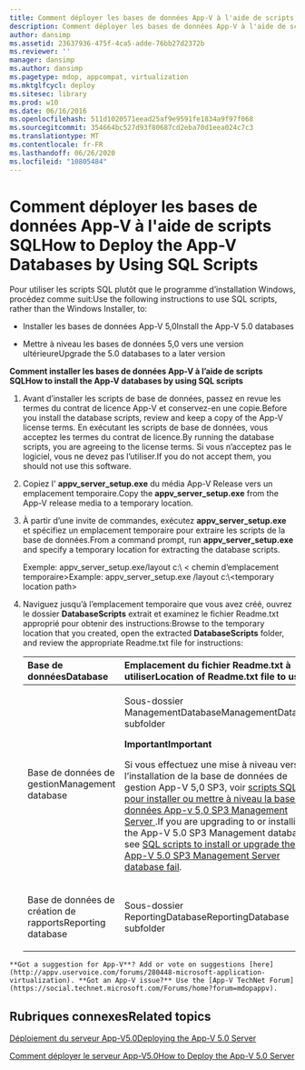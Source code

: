 ```yaml
---
title: Comment déployer les bases de données App-V à l'aide de scripts SQL
description: Comment déployer les bases de données App-V à l'aide de scripts SQL
author: dansimp
ms.assetid: 23637936-475f-4ca5-adde-76bb27d2372b
ms.reviewer: ''
manager: dansimp
ms.author: dansimp
ms.pagetype: mdop, appcompat, virtualization
ms.mktglfcycl: deploy
ms.sitesec: library
ms.prod: w10
ms.date: 06/16/2016
ms.openlocfilehash: 511d1020571eead25af9e9591fe1834a9f97f068
ms.sourcegitcommit: 354664bc527d93f80687cd2eba70d1eea024c7c3
ms.translationtype: MT
ms.contentlocale: fr-FR
ms.lasthandoff: 06/26/2020
ms.locfileid: "10805484"
---
```

# <span data-ttu-id="b28d5-103">Comment déployer les bases de données App-V à l'aide de scripts SQL</span><span class="sxs-lookup"><span data-stu-id="b28d5-103">How to Deploy the App-V Databases by Using SQL Scripts</span></span>


<span data-ttu-id="b28d5-104">Pour utiliser les scripts SQL plutôt que le programme d’installation Windows, procédez comme suit:</span><span class="sxs-lookup"><span data-stu-id="b28d5-104">Use the following instructions to use SQL scripts, rather than the Windows Installer, to:</span></span>

-   <span data-ttu-id="b28d5-105">Installer les bases de données App-V 5,0</span><span class="sxs-lookup"><span data-stu-id="b28d5-105">Install the App-V 5.0 databases</span></span>

-   <span data-ttu-id="b28d5-106">Mettre à niveau les bases de données 5,0 vers une version ultérieure</span><span class="sxs-lookup"><span data-stu-id="b28d5-106">Upgrade the 5.0 databases to a later version</span></span>

**<span data-ttu-id="b28d5-107">Comment installer les bases de données App-V à l’aide de scripts SQL</span><span class="sxs-lookup"><span data-stu-id="b28d5-107">How to install the App-V databases by using SQL scripts</span></span>**

1. <span data-ttu-id="b28d5-108">Avant d’installer les scripts de base de données, passez en revue les termes du contrat de licence App-V et conservez-en une copie.</span><span class="sxs-lookup"><span data-stu-id="b28d5-108">Before you install the database scripts, review and keep a copy of the App-V license terms.</span></span> <span data-ttu-id="b28d5-109">En exécutant les scripts de base de données, vous acceptez les termes du contrat de licence.</span><span class="sxs-lookup"><span data-stu-id="b28d5-109">By running the database scripts, you are agreeing to the license terms.</span></span> <span data-ttu-id="b28d5-110">Si vous n’acceptez pas le logiciel, vous ne devez pas l’utiliser.</span><span class="sxs-lookup"><span data-stu-id="b28d5-110">If you do not accept them, you should not use this software.</span></span>

2. <span data-ttu-id="b28d5-111">Copiez l' **appv\_server\_setup.exe** du média App-V Release vers un emplacement temporaire.</span><span class="sxs-lookup"><span data-stu-id="b28d5-111">Copy the **appv\_server\_setup.exe** from the App-V release media to a temporary location.</span></span>

3. <span data-ttu-id="b28d5-112">À partir d’une invite de commandes, exécutez **appv\_server\_setup.exe** et spécifiez un emplacement temporaire pour extraire les scripts de la base de données.</span><span class="sxs-lookup"><span data-stu-id="b28d5-112">From a command prompt, run **appv\_server\_setup.exe** and specify a temporary location for extracting the database scripts.</span></span>

   <span data-ttu-id="b28d5-113">Exemple: appv\_server\_setup.exe/layout c:\\ &lt; chemin d’emplacement temporaire&gt;</span><span class="sxs-lookup"><span data-stu-id="b28d5-113">Example: appv\_server\_setup.exe /layout c:\\&lt;temporary location path&gt;</span></span>

4. <span data-ttu-id="b28d5-114">Naviguez jusqu’à l’emplacement temporaire que vous avez créé, ouvrez le dossier **DatabaseScripts** extrait et examinez le fichier Readme.txt approprié pour obtenir des instructions:</span><span class="sxs-lookup"><span data-stu-id="b28d5-114">Browse to the temporary location that you created, open the extracted **DatabaseScripts** folder, and review the appropriate Readme.txt file for instructions:</span></span>

   <table>
   <colgroup>
   <col width="50%" />
   <col width="50%" />
   </colgroup>
   <thead>
   <tr class="header">
   <th align="left"><span data-ttu-id="b28d5-115">Base de données</span><span class="sxs-lookup"><span data-stu-id="b28d5-115">Database</span></span></th>
   <th align="left"><span data-ttu-id="b28d5-116">Emplacement du fichier Readme.txt à utiliser</span><span class="sxs-lookup"><span data-stu-id="b28d5-116">Location of Readme.txt file to use</span></span></th>
   </tr>
   </thead>
   <tbody>
   <tr class="odd">
   <td align="left"><p><span data-ttu-id="b28d5-117">Base de données de gestion</span><span class="sxs-lookup"><span data-stu-id="b28d5-117">Management database</span></span></p></td>
   <td align="left"><p><span data-ttu-id="b28d5-118">Sous-dossier ManagementDatabase</span><span class="sxs-lookup"><span data-stu-id="b28d5-118">ManagementDatabase subfolder</span></span></p>
   <div class="alert">
   <strong><span data-ttu-id="b28d5-119">Important</span><span class="sxs-lookup"><span data-stu-id="b28d5-119">Important</span></span></strong><br/><p><span data-ttu-id="b28d5-120">Si vous effectuez une mise à niveau vers ou l’installation de la base de données de gestion App-V 5,0 SP3, voir <a href="https://support.microsoft.com/kb/3031340" data-raw-source="[SQL scripts to install or upgrade the App-V 5.0 SP3 Management Server database fail](https://support.microsoft.com/kb/3031340)"> scripts SQL pour installer ou mettre à niveau la base de données App-v 5,0 SP3 Management Server </a> .</span><span class="sxs-lookup"><span data-stu-id="b28d5-120">If you are upgrading to or installing the App-V 5.0 SP3 Management database, see <a href="https://support.microsoft.com/kb/3031340" data-raw-source="[SQL scripts to install or upgrade the App-V 5.0 SP3 Management Server database fail](https://support.microsoft.com/kb/3031340)">SQL scripts to install or upgrade the App-V 5.0 SP3 Management Server database fail</a>.</span></span></p>
   </div>
   <div>

   </div></td>
   </tr>
   <tr class="even">
   <td align="left"><p><span data-ttu-id="b28d5-121">Base de données de création de rapports</span><span class="sxs-lookup"><span data-stu-id="b28d5-121">Reporting database</span></span></p></td>
   <td align="left"><p><span data-ttu-id="b28d5-122">Sous-dossier ReportingDatabase</span><span class="sxs-lookup"><span data-stu-id="b28d5-122">ReportingDatabase subfolder</span></span></p></td>
   </tr>
   </tbody>
   </table>



~~~
**Got a suggestion for App-V**? Add or vote on suggestions [here](http://appv.uservoice.com/forums/280448-microsoft-application-virtualization). **Got an App-V issue?** Use the [App-V TechNet Forum](https://social.technet.microsoft.com/Forums/home?forum=mdopappv).
~~~

## <span data-ttu-id="b28d5-123">Rubriques connexes</span><span class="sxs-lookup"><span data-stu-id="b28d5-123">Related topics</span></span>


[<span data-ttu-id="b28d5-124">Déploiement du serveur App-V5.0</span><span class="sxs-lookup"><span data-stu-id="b28d5-124">Deploying the App-V 5.0 Server</span></span>](deploying-the-app-v-50-server.md)

[<span data-ttu-id="b28d5-125">Comment déployer le serveur App-V5.0</span><span class="sxs-lookup"><span data-stu-id="b28d5-125">How to Deploy the App-V 5.0 Server</span></span>](how-to-deploy-the-app-v-50-server-50sp3.md)









